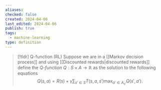 ```yaml
---
aliases: 
checked: false
created: 2024-04-06
last_edited: 2024-04-06
publish: true
tags:
  - machine-learning
type: definition
---
```

>[!tldr] Q-function (RL)
>Suppose we are in a [[Markov decision process]] and using [[Discounted rewards|discounted rewards]] define the *Q-function* $Q : S \times A \rightarrow \mathbb{R}$ as the solution to the following equations
>$$Q(s,a) = R(s) + \gamma \sum_{s' \in S} T(s,a,s') \max_{a' \in A_{s'}} Q(s', a').$$

